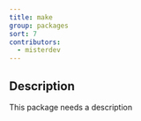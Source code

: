 ```yaml
---
title: make
group: packages
sort: 7
contributors:
  - misterdev
---
```



## Description

This package needs a description
